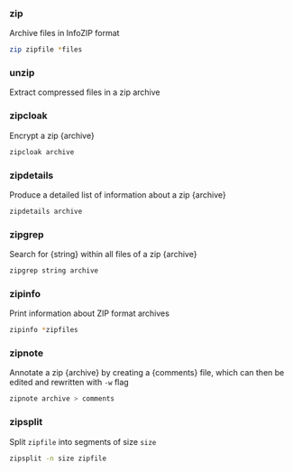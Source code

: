 ### zip
Archive files in InfoZIP format
```sh
zip zipfile *files
```

### unzip
Extract compressed files in a zip archive

### zipcloak
Encrypt a zip {archive}
```sh
zipcloak archive
```

### zipdetails
Produce a detailed list of information about a zip {archive}
```sh
zipdetails archive
```

### zipgrep
Search for {string} within all files of a zip {archive}
```sh
zipgrep string archive
```

### zipinfo
Print information about ZIP format archives
```sh
zipinfo *zipfiles
```
### zipnote
Annotate a zip {archive} by creating a {comments} file, which can then be edited and rewritten with `-w` flag
```sh
zipnote archive > comments
```

### zipsplit
Split `zipfile` into segments of size `size`
```sh
zipsplit -n size zipfile
```